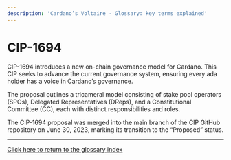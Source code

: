 ```yaml
---
description: 'Cardano’s Voltaire - Glossary: key terms explained'
---
```


# CIP-1694

CIP-1694 introduces a new on-chain governance model for Cardano. This CIP seeks to advance the current governance system, ensuring every ada holder has a voice in Cardano’s governance.&#x20;

The proposal outlines a tricameral model consisting of stake pool operators (SPOs), Delegated Representatives (DReps), and a Constitutional Committee (CC), each with distinct responsibilities and roles.&#x20;

The CIP-1694 proposal was merged into the main branch of the CIP GitHub repository on June 30, 2023, marking its transition to the “Proposed” status.

***

[Click here to return to the glossary index](../../../cardano/cardano-governance/key-terms/general-glossary/)
